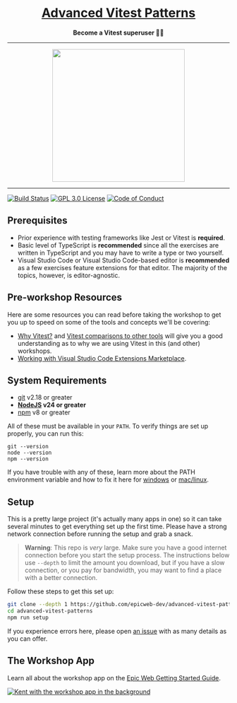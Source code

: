 <div align="center">
  <h1><a href="https://www.epicweb.dev/workshops">Advanced Vitest Patterns</a></h1>
  <strong>
    Become a Vitest superuser 🦹‍♀️
  </strong>
</div>

<hr />

<div align="center">
  <a
    alt="Epic Web logo with the words Deployed Version"
    href="https://advanced-vitest-patterns.epicweb.dev/"
  >
    <img
      width="300px"
      src="https://github-production-user-asset-6210df.s3.amazonaws.com/1500684/254000390-447a3559-e7b9-4918-947a-1b326d239771.png"
    />
  </a>
</div>

<hr />

<!-- prettier-ignore-start -->
[![Build Status][build-badge]][build]
[![GPL 3.0 License][license-badge]][license]
[![Code of Conduct][coc-badge]][coc]
<!-- prettier-ignore-end -->

## Prerequisites

- Prior experience with testing frameworks like Jest or Vitest is **required**.
- Basic level of TypeScript is **recommended** since all the exercises are
  written in TypeScript and you may have to write a type or two yourself.
- Visual Studio Code or Visual Studio Code-based editor is **recommended** as a
  few exercises feature extensions for that editor. The majority of the topics,
  however, is editor-agnostic.

## Pre-workshop Resources

Here are some resources you can read before taking the workshop to get you up to
speed on some of the tools and concepts we'll be covering:

- [Why Vitest?](https://main.vitest.dev/guide/why.html) and
  [Vitest comparisons to other tools](https://main.vitest.dev/guide/comparisons.html)
  will give you a good understanding as to why we are using Vitest in this (and
  other) workshops.
- [Working with Visual Studio Code Extensions Marketplace](https://code.visualstudio.com/docs/configure/extensions/extension-marketplace).

## System Requirements

- [git][git] v2.18 or greater
- **[NodeJS][node] v24 or greater**
- [npm][npm] v8 or greater

All of these must be available in your `PATH`. To verify things are set up
properly, you can run this:

```shell
git --version
node --version
npm --version
```

If you have trouble with any of these, learn more about the PATH environment
variable and how to fix it here for [windows][win-path] or
[mac/linux][mac-path].

## Setup

This is a pretty large project (it's actually many apps in one) so it can take
several minutes to get everything set up the first time. Please have a strong
network connection before running the setup and grab a snack.

> **Warning**: This repo is _very_ large. Make sure you have a good internet
> connection before you start the setup process. The instructions below use
> `--depth` to limit the amount you download, but if you have a slow connection,
> or you pay for bandwidth, you may want to find a place with a better
> connection.

Follow these steps to get this set up:

```sh nonumber
git clone --depth 1 https://github.com/epicweb-dev/advanced-vitest-patterns.git
cd advanced-vitest-patterns
npm run setup
```

If you experience errors here, please open [an issue][issue] with as many
details as you can offer.

## The Workshop App

Learn all about the workshop app on the
[Epic Web Getting Started Guide](https://www.epicweb.dev/get-started).

[![Kent with the workshop app in the background](https://github-production-user-asset-6210df.s3.amazonaws.com/1500684/280407082-0e012138-e01d-45d5-abf2-86ffe5d03c69.png)](https://www.epicweb.dev/get-started)

<!-- prettier-ignore-start -->
[npm]: https://www.npmjs.com/
[node]: https://nodejs.org
[git]: https://git-scm.com/
[build-badge]: https://img.shields.io/github/actions/workflow/status/epicweb-dev/advanced-vitest-patterns/validate.yml?branch=main&logo=github&style=flat-square
[build]: https://github.com/epicweb-dev/advanced-vitest-patterns/actions?query=workflow%3Avalidate
[license-badge]: https://img.shields.io/badge/license-GPL%203.0%20License-blue.svg?style=flat-square
[license]: https://github.com/epicweb-dev/advanced-vitest-patterns/blob/main/LICENSE
[coc-badge]: https://img.shields.io/badge/code%20of-conduct-ff69b4.svg?style=flat-square
[coc]: https://kentcdodds.com/conduct
[win-path]: https://www.howtogeek.com/118594/how-to-edit-your-system-path-for-easy-command-line-access/
[mac-path]: http://stackoverflow.com/a/24322978/971592
[issue]: https://github.com/epicweb-dev/advanced-vitest-patterns/issues/new
<!-- prettier-ignore-end -->
